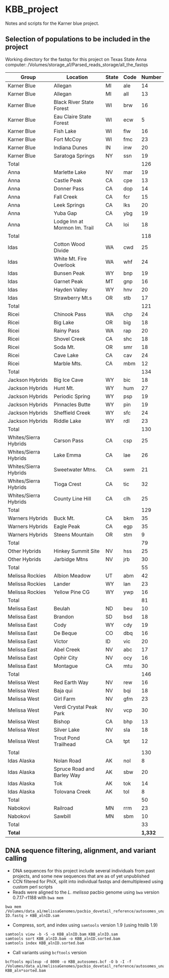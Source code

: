 # KBB_project
Notes and scripts for the Karner blue project. 

## Selection of populations to be included in the project
Working directory for the fastqs for this project on Texas State Anna computer: /Volumes/storage_a1/Parsed_reads_storage/all_the_fastqs

| Group | Location | State | Code | Number |
|---|---|---|---|---|
| Karner Blue | Allegan | MI | ale | 14 |
| Karner Blue | Allegan | MI | all | 13 | 
| Karner Blue | Black River State Forest | WI | brw | 16 |
| Karner Blue | Eau Claire State Forest | WI | ecw	| 5 |
| Karner Blue | Fish Lake |	WI | flw | 16 |
| Karner Blue | Fort McCoy | WI |	fmc	|	23 |
| Karner Blue | Indiana Dunes |	IN | inw | 20 |
| Karner Blue | Saratoga Springs | NY |	ssn	| 19 |
| Total | | | | 126 |
| Anna | Marlette Lake | NV | mar	| 19 |
| Anna | Castle Peak | CA | cpe | 13 |
| Anna | Donner Pass | CA | dop | 14 |
| Anna | Fall Creek | CA | fcr | 15 |
| Anna | Leek Springs | CA | lks | 20 |
| Anna | Yuba Gap | CA | ybg | 19 |
| Anna | Lodge Inn at Mormon Im. Trail | CA | loi | 18 |
| Total | | | | 118 |
| Idas | Cotton Wood Divide | WA | cwd | 25 |
| Idas | White Mt. Fire Overlook | WA | whf | 24 |
| Idas | Bunsen Peak | WY | bnp | 19 |
| Idas | Garnet Peak | MT | gnp | 16 |
| Idas | Hayden Valley | WY | hnv | 20 |
| Idas | Strawberry Mt.s | OR | stb | 17 |
| Total | | | | 121 |
| Ricei | Chinook Pass | WA | chp | 24 |
| Ricei | Big Lake | OR | big | 18 |
| Ricei | Rainy Pass | WA | rap | 20 |
| Ricei | Shovel Creek | CA | shc | 18 |
| Ricei | Soda Mt. | OR | smr	| 18 |
| Ricei | Cave Lake| CA | cav | 24 |
| Ricei | Marble Mts. | CA | mbm | 12 |
| Total | | | | 134 |
| Jackson Hybrids | Big Ice Cave | WY | bic | 18 |
| Jackson Hybrids | Hunt Mt. | WY | hum | 27 |
| Jackson Hybrids | Periodic Spring | WY | psp | 19 |
| Jackson Hybrids | Pinnacles Butte | WY | pin | 19 |
| Jackson Hybrids | Sheffield Creek | WY | sfc | 24 |
| Jackson Hybrids | Riddle Lake | WY | rdl | 23 |
| Total | | | | 130 | 
| Whites/Sierra Hybrids | Carson Pass | CA | csp | 25 |
| Whites/Sierra Hybrids | Lake Emma | CA | lae | 26 |
| Whites/Sierra Hybrids | Sweetwater Mtns. | CA | swm | 21 |
| Whites/Sierra Hybrids | Tioga Crest | CA | tic | 32 |
| Whites/Sierra Hybrids | County Line Hill | CA | clh | 25 |
| Total | | | | 129 |
| Warners Hybrids | Buck Mt.| CA | bkm | 35 |
| Warners Hybrids | Eagle Peak | CA | egp| 35 |
| Warners Hybrids | Steens Mountain | OR | stm | 9 |
| Total | | | | 79 |
| Other Hybrids | Hinkey Summit Site | NV | hss	| 25 |
| Other Hybrids | Jarbidge Mtns | NV | jrb | 30 | 
| Total | | | | 55 |
| Melissa Rockies | Albion Meadow | UT | abm | 42 | 
| Melissa Rockies | Lander | WY | lan | 23 |
| Melissa Rockies | Yellow Pine CG | WY | ywp | 16 |
| Total | | | | 81 |
| Melissa East | Beulah | ND | beu | 10 |
| Melissa East | Brandon | SD | bsd | 18 |
| Melissa East | Cody | WY | cdy | 19 |
| Melissa East | De Beque | CO | dbq | 16 |
| Melissa East | Victor | ID | vic | 20 |
| Melissa East |Abel Creek | NV | abc | 17 |
| Melissa East | Ophir City | NV | ocy | 16 |
| Melissa East | Montague | CA | mtu | 30 |
| Total | | | | 146 | 
| Melissa West | Red Earth Way | NV | rew | 16 |
| Melissa West | Baja qui | NV | bqi | 18 |
| Melissa West | Girl Farm | NV |	gfm | 23 |
| Melissa West | Verdi Crystal Peak Park | NV | vcp | 30 |
| Melissa West | Bishop | CA | bhp | 13 | 
| Melissa West | Silver Lake | NV |	sla | 18 |
| Melissa West | Trout Pond Trailhead | CA | tpt | 12 |
| Total | | | | 130 |
| Idas Alaska | Nolan Road | AK | nol	| 8 |
| Idas Alaska | Spruce Road and Barley Way | AK | sbw | 20 |
| Idas Alaska | Tok | AK | tok | 14 |
| Idas Alaska | Tolovana Creek | AK | tol | 8 |
| Total | | | | 50 |
| Nabokovi | Railroad | MN | rrm	| 23 |
| Nabokovi | Sawbill | MN | sbm	| 10 |
| Total | | | | 33 |
| **Total** | | | | **1,332** |


## DNA sequence filtering, alignment, and variant calling

- DNA sequences for this project include several individuals from past projects, and some new sequences that are as of yet unpublished
- CCN filtered for PhiX, split into individual fastqs and demultiplexed using custom perl scripts
- Reads were aligned to the *L. melissa* pacbio genome using `bwa` version 0.7.17-r1188 with `bwa mem`
``` 
bwa mem /Volumes/data_a1/melissaGenomes/pacbio_dovetail_reference/autosomes_unassigned_Lmel_dovetailPacBio_genome.fasta ID.fastq > KBB_alnID.sam
```
- Compress, sort, and index using `samtools` version 1.9 (using htslib 1.9)
```
samtools view -b -S -o KBB_alnID.bam KBB_alnID.sam
samtools sort KBB_alnID.bam -o KBB_alnID.sorted.bam
samtools index KBB_alnID.sorted.bam
```
- Call variants using `bcftools` version 
```
bcftools mpileup -d 8000 -o KBB_autosomes.bcf -O b -I -f /Volumes/data_a1/melissaGenomes/pacbio_dovetail_reference/autosomes_unassigned_Lmel_dovetailPacBio_genome.fasta KBB_aln*sorted.bam
```


































